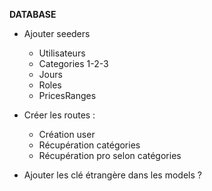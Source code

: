 **DATABASE**

- Ajouter seeders
    - Utilisateurs
    - Categories 1-2-3
    - Jours
    - Roles
    - PricesRanges

- Créer les routes :
    - Création user
    - Récupération catégories
    - Récupération pro selon catégories
- Ajouter les clé étrangère dans les models ?
